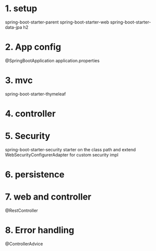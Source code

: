 # 1. setup
spring-boot-starter-parent
spring-boot-starter-web
spring-boot-starter-data-jpa
h2
# 2. App config
@SpringBootApplication
application.properties
# 3. mvc 
spring-boot-starter-thymeleaf
# 4. controller 
# 5. Security
spring-boot-starter-security
starter on the class path and extend WebSecurityConfigurerAdapter for custom security impl
# 6. persistence
# 7. web and controller
@RestController
# 8. Error handling
@ControllerAdvice